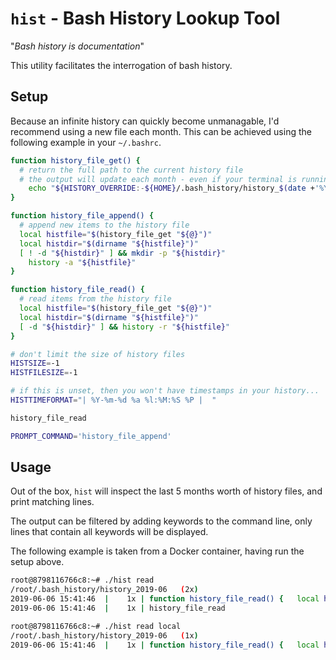 # `hist` - Bash History Lookup Tool

"_Bash history is documentation_"

This utility facilitates the interrogation of bash history.

## Setup

Because an infinite history can quickly become unmanagable, I'd recommend using a new file each month. This can be achieved using the following example in your `~/.bashrc`.

```bash
function history_file_get() {
  # return the full path to the current history file
  # the output will update each month - even if your terminal is running for a long time
	echo "${HISTORY_OVERRIDE:-${HOME}/.bash_history/history_$(date +'%Y-%m' "${@}")}"
}

function history_file_append() {
  # append new items to the history file
  local histfile="$(history_file_get "${@}")"
  local histdir="$(dirname "${histfile}")"
  [ ! -d "${histdir}" ] && mkdir -p "${histdir}"
	history -a "${histfile}"
}

function history_file_read() {
  # read items from the history file
  local histfile="$(history_file_get "${@}")"
  local histdir="$(dirname "${histfile}")"
  [ -d "${histdir}" ] && history -r "${histfile}"
}

# don't limit the size of history files
HISTSIZE=-1
HISTFILESIZE=-1

# if this is unset, then you won't have timestamps in your history...
HISTTIMEFORMAT="| %Y-%m-%d %a %l:%M:%S %P |  "

history_file_read

PROMPT_COMMAND='history_file_append'
```

## Usage

Out of the box, `hist` will inspect the last 5 months worth of history files, and print matching lines.

The output can be filtered by adding keywords to the command line, only lines that contain all keywords will be displayed.

The following example is taken from a Docker container, having run the setup above.

```bash
root@8798116766c8:~# ./hist read
/root/.bash_history/history_2019-06   (2x)
2019-06-06 15:41:46  |    1x | function history_file_read() {   local histfile="$(history_file_get)";   local histdir="$(dirname "${histfile}")";   [ -d "${histdir}" ] && history -n "${histfile}"; }
2019-06-06 15:41:46  |    1x | history_file_read
```

```bash
root@8798116766c8:~# ./hist read local
/root/.bash_history/history_2019-06   (1x)
2019-06-06 15:41:46  |    1x | function history_file_read() {   local histfile="$(history_file_get)";   local histdir="$(dirname "${histfile}")";   [ -d "${histdir}" ] && history -n "${histfile}"; }
```
